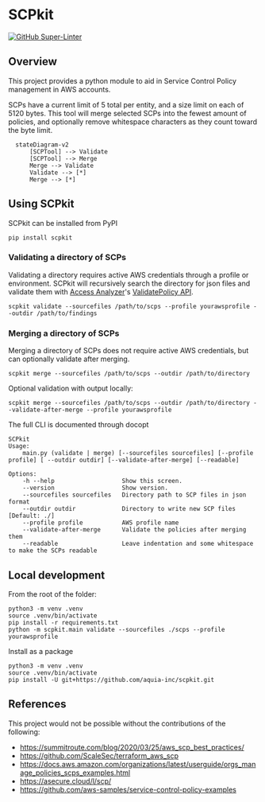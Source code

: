 # SCPkit
[![GitHub Super-Linter](https://github.com/aquia-inc/scpkit/workflows/Lint%20Code%20Base/badge.svg)](https://github.com/aquia-inc/scpkit/actions/workflows/linter.yaml)

## Overview

This project provides a python module to aid in Service Control Policy management in AWS accounts.

SCPs have a current limit of 5 total per entity, and a size limit on each of 5120 bytes. This tool will merge selected SCPs into the fewest amount of policies, and optionally remove whitespace characters as they count toward the byte limit.


```mermaid
  stateDiagram-v2
      [SCPTool] --> Validate
      [SCPTool] --> Merge
      Merge --> Validate
      Validate --> [*]
      Merge --> [*]
```
## Using SCPkit
SCPkit can be installed from PyPI
```
pip install scpkit
```

### Validating a directory of SCPs
Validating a directory requires active AWS credentials through a profile or environment. SCPkit will recursively search the directory for json files and validate them with [Access Analyzer](https://docs.aws.amazon.com/IAM/latest/UserGuide/access-analyzer-policy-validation.html)'s [ValidatePolicy API](https://docs.aws.amazon.com/access-analyzer/latest/APIReference/API_ValidatePolicy.html).
```
scpkit validate --sourcefiles /path/to/scps --profile yourawsprofile --outdir /path/to/findings
```

### Merging a directory of SCPs
Merging a directory of SCPs does not require active AWS credentials, but can optionally validate after merging.
```
scpkit merge --sourcefiles /path/to/scps --outdir /path/to/directory
```
Optional validation with output locally:
```
scpkit merge --sourcefiles /path/to/scps --outdir /path/to/directory --validate-after-merge --profile yourawsprofile
```

The full CLI is documented through docopt
```
SCPkit
Usage:
    main.py (validate | merge) [--sourcefiles sourcefiles] [--profile profile] [ --outdir outdir] [--validate-after-merge] [--readable]

Options:
    -h --help                   Show this screen.
    --version                   Show version.
    --sourcefiles sourcefiles   Directory path to SCP files in json format
    --outdir outdir             Directory to write new SCP files [Default: ./]
    --profile profile           AWS profile name
    --validate-after-merge      Validate the policies after merging them
    --readable                  Leave indentation and some whitespace to make the SCPs readable
```


## Local development
From the root of the folder:
```
python3 -m venv .venv
source .venv/bin/activate
pip install -r requirements.txt
python -m scpkit.main validate --sourcefiles ./scps --profile yourawsprofile
```
Install as a package
```
python3 -m venv .venv
source .venv/bin/activate
pip install -U git+https://github.com/aquia-inc/scpkit.git
```

## References
This project would not be possible without the contributions of the following:
* https://summitroute.com/blog/2020/03/25/aws_scp_best_practices/
* https://github.com/ScaleSec/terraform_aws_scp
* https://docs.aws.amazon.com/organizations/latest/userguide/orgs_manage_policies_scps_examples.html
* https://asecure.cloud/l/scp/
* https://github.com/aws-samples/service-control-policy-examples
